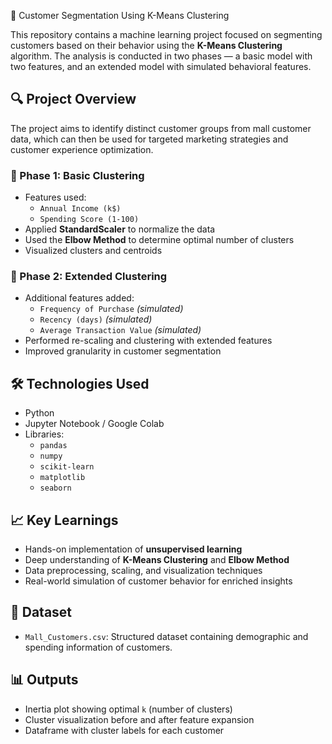 🧠 Customer Segmentation Using K-Means Clustering

This repository contains a machine learning project focused on segmenting customers based on their behavior using the **K-Means Clustering** algorithm. The analysis is conducted in two phases — a basic model with two features, and an extended model with simulated behavioral features.

## 🔍 Project Overview

The project aims to identify distinct customer groups from mall customer data, which can then be used for targeted marketing strategies and customer experience optimization.

### 📌 Phase 1: Basic Clustering
- Features used:  
  - `Annual Income (k$)`  
  - `Spending Score (1-100)`
- Applied **StandardScaler** to normalize the data
- Used the **Elbow Method** to determine optimal number of clusters
- Visualized clusters and centroids

### 📌 Phase 2: Extended Clustering
- Additional features added:  
  - `Frequency of Purchase` *(simulated)*  
  - `Recency (days)` *(simulated)*  
  - `Average Transaction Value` *(simulated)*
- Performed re-scaling and clustering with extended features
- Improved granularity in customer segmentation

## 🛠️ Technologies Used
- Python
- Jupyter Notebook / Google Colab
- Libraries:
  - `pandas`
  - `numpy`
  - `scikit-learn`
  - `matplotlib`
  - `seaborn`

## 📈 Key Learnings
- Hands-on implementation of **unsupervised learning**
- Deep understanding of **K-Means Clustering** and **Elbow Method**
- Data preprocessing, scaling, and visualization techniques
- Real-world simulation of customer behavior for enriched insights

## 📁 Dataset
- `Mall_Customers.csv`: Structured dataset containing demographic and spending information of customers.


## 📊 Outputs
- Inertia plot showing optimal `k` (number of clusters)
- Cluster visualization before and after feature expansion
- Dataframe with cluster labels for each customer
